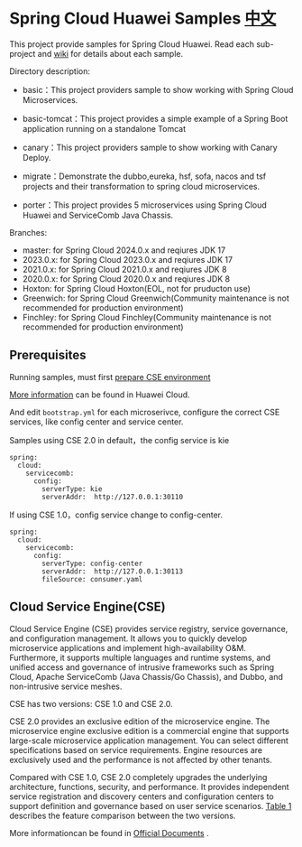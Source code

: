 # Spring Cloud Huawei Samples [中文](README_CN.md) 

This project provide samples for Spring Cloud Huawei. Read each sub-project and [wiki](https://github.com/huaweicloud/spring-cloud-huawei-samples/wiki) for details about each sample. 

Directory description:

- basic：This project providers sample to show working with Spring Cloud Microservices. 
  
- basic-tomcat：This project provides a simple example of a Spring Boot application running on a standalone Tomcat

- canary：This project providers sample to show working with Canary Deploy. 

- migrate：Demonstrate the dubbo,eureka, hsf, sofa, nacos and tsf projects and their transformation to spring cloud microservices.

- porter：This project provides 5 microservices using Spring Cloud Huawei and ServiceComb Java Chassis. 


Branches:

* master: for Spring Cloud 2024.0.x and reqiures JDK 17
* 2023.0.x: for Spring Cloud 2023.0.x and reqiures JDK 17
* 2021.0.x: for Spring Cloud 2021.0.x and reqiures JDK 8
* 2020.0.x: for Spring Cloud 2020.0.x and reqiures JDK 8
* Hoxton: for Spring Cloud Hoxton(EOL, not for pruducton use)
* Greenwich: for Spring Cloud Greenwich(Community maintenance is not recommended for production environment)
* Finchley: for Spring Cloud Finchley(Community maintenance is not recommended for production environment)


## Prerequisites

Running samples, must first [prepare CSE environment](/CSE-ENV.md)

[More information](https://support.huaweicloud.com/devg-cse/cse_devg_0006.html) can be found in Huawei Cloud. 

And edit `bootstrap.yml` for each microserivce, configure the correct CSE services, like config center and service center.

Samples using CSE 2.0 in default，the config service is kie

```
spring:
  cloud:
    servicecomb:
      config:
        serverType: kie
        serverAddr:  http://127.0.0.1:30110
```
If using CSE 1.0，config service change to  config-center. 

```
spring:
  cloud:
    servicecomb:
      config:
        serverType: config-center
        serverAddr:  http://127.0.0.1:30113
        fileSource: consumer.yaml
```


## Cloud Service Engine(CSE)

Cloud Service Engine (CSE) provides service registry, service governance, and configuration management. It allows you to quickly develop microservice applications and implement high-availability O&M. Furthermore, it supports multiple languages and runtime systems, and unified access and governance of intrusive frameworks such as Spring Cloud, Apache ServiceComb (Java Chassis/Go Chassis), and Dubbo, and non-intrusive service meshes. 

CSE has two versions: CSE 1.0 and CSE 2.0.

CSE 2.0 provides an exclusive edition of the microservice engine. The microservice engine exclusive edition is a commercial engine that supports large-scale microservice application management. You can select different specifications based on service requirements. Engine resources are exclusively used and the performance is not affected by other tenants.

Compared with CSE 1.0, CSE 2.0 completely upgrades the underlying architecture, functions, security, and performance. It provides independent service registration and discovery centers and configuration centers to support definition and governance based on user service scenarios. [Table 1](https://support.huaweicloud.com/productdesc-cse/cse_productdesc_0001.html#cse_productdesc_0001__table88531734172219) describes the feature comparison between the two versions.

More informationcan be found in [Official Documents](https://support.huaweicloud.com/cse/index.html)  .

